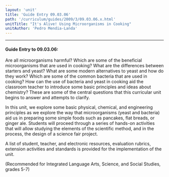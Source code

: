 ```yaml
---
layout: 'unit'
title: 'Guide Entry 09.03.06'
path: '/curriculum/guides/2009/3/09.03.06.x.html'
unitTitle: "It's Alive! Using Microorganisms in Cooking"
unitAuthor: 'Pedro Mendia-Landa'
---
```


<body>
<hr/>
 <h4>
  Guide Entry to 09.03.06:
 </h4>
 Are all microorganisms harmful? Which are some of the beneficial microorganisms that are used in cooking? What are the differences between starters and yeast? What are some modern alternatives to yeast and how do they work? Which are some of the common bacteria that are used in cooking? How can the use of bacteria and yeast in cooking aid the classroom teacher to introduce some basic principles and ideas about chemistry?  These are some of the central questions that this curricular unit begins to answer and attempts to clarify.
<p>
  In this unit, we explore some basic physical, chemical, and engineering principles as we explore the way that microorganisms (yeast and bacteria) aid us in preparing some simple foods such as pancakes, flat breads, or ginger ale. Students will proceed through a series of hands-on activities that will allow studying the elements of the scientific method, and in the process, the design of a science fair project.
 </p>
<p>
  A list of student, teacher, and electronic resources, evaluation rubrics, extension activities and standards is provided for the implementation of the unit.
 </p>
<p>
  (Recommended for Integrated Language Arts, Science, and Social Studies, grades 5-7)
 </p>

</body>
